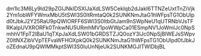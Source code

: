 dm1lc3M6Ly9ld29pZGlJNklDSXlJaXdLSW5Ceklqb2dJakl6TTNZeUxtTnZiVjk2Ym1obWFYWmxMbU5tSWl3S0ltRmtaQ0k2SUNKNmJtaG1hWFpsTG1ObUlpd0tJbkJ2Y25RaU9pQWlORFF6SWl3S0ltbGtJam9nSWpNeU1qUTRNbVJsTFRKalpUVXRORFk0TnkwNU5URmhMV1poWWpCa01ESmpNV1JoWmlJc0NpSmhhV1FpT2lBaU1qTXpJaXdLSW01bGRDSTZJQ0ozY3lJc0NpSjBlWEJsSWpvZ0ltNXZibVVpTEFvaWFHOXpkQ0k2SUNKNmJtaG1hWFpsTG1ObUlpd0tJbkJoZEdnaU9pQWlMMkptSWl3S0luUnNjeUk2SUNKMGJITWlDbjBL
